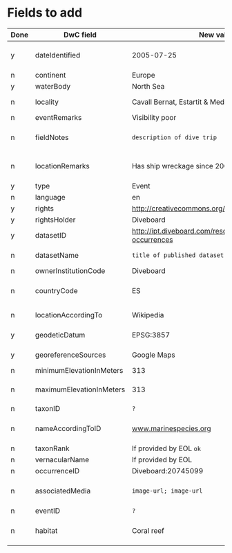 # Fields to add

Done | DwC field | New value | Remarks
--- | --- | --- | ---
y | dateIdentified | 2005-07-25 | Similar to `eventDate`, but just date part; D:i would not add time in eventdate
n | continent | Europe | 
y | waterBody | North Sea | 
n | locality | Cavall Bernat, Estartit & Medes Islands | Name of divespot, location
n | eventRemarks | Visibility poor | Remarks about the dive
n | fieldNotes | `description of dive trip` | To be discussed: privacy issues D: will not be mapped now
n | locationRemarks | Has ship wreckage since 2009 | Remarks about the dive site D: will not be mapped now
y | type | Event | `fixed value`
n | language | en | `fixed value`
y | rights | http://creativecommons.org/publicdomain/zero/1.0/ | `fixed value`
y | rightsHolder | Diveboard | `fixed value`
y | datasetID | http://ipt.diveboard.com/resource.do?r=diveboard-occurrences | `fixed value`
n | datasetName | `title of published dataset`| To be discussed D: shoudl be `ok`
n | ownerInstitutionCode | Diveboard | 
n | countryCode | ES | Depends on how country data are stored D: should be `ok`
n | locationAccordingTo | Wikipedia | Depends on how location data are stored
y | geodeticDatum | EPSG:3857 | `fixed value` if Google Maps only D:`ok`
y | georeferenceSources | Google Maps | `fixed value` if Google Maps only `ok`
n | minimumElevationInMeters | 313 | 
n | maximumElevationInMeters | 313 | Identical to `minimumElevationInMeters` is `ok`
n | taxonID | `?` | If provided by EOL
n | nameAccordingToID | www.marinespecies.org | Identifier for the source, if provided by EOL is 'WORMS'
n | taxonRank | If provided by EOL `ok`
n | vernacularName | If provided by EOL 
n | occurrenceID | Diveboard:20745099 | 
n | associatedMedia | `image-url; image-url` | To be discussed: should refer to the occurrence, not event
n | eventID | `?` | Dive trip ID
n | habitat | Coral reef | Controlled vocabulary for the habitat of the dive D: not now
